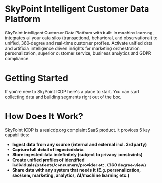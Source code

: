 # SkyPoint Intelligent Customer Data Platform 

SkyPoint Intelligent Customer Data Platform with built-in machine learning, integrates all your data silos (transactional, behavioral, and observational) to unified, 360-degree and real-time customer profiles. Activate unified data and artificial intelligence driven insights for marketing orchestration, personalization, superior customer service, business analytics and GDPR compliance. 

# Getting Started

If you're new to SkyPoint ICDP here's a place to start. You can start collecting data and building segments right out of the box.

# How Does It Work?

SkyPoint ICDP is a realcdp.org complaint SaaS product. It provides 5 key capabilities:

- **Ingest data from any source  (internal and external incl. 3rd party)**
- **Capture full detail of ingested data**
- **Store ingested data indefinitely (subject to privacy constraints)**
- **Create unified profiles of identified individuals/patients/consumers/provider etc. (360 degree-view)**
- **Share data with any system that needs it (E.g. personalization, seo/sem, marketing, analytics, AI/machine learning etc.)**
